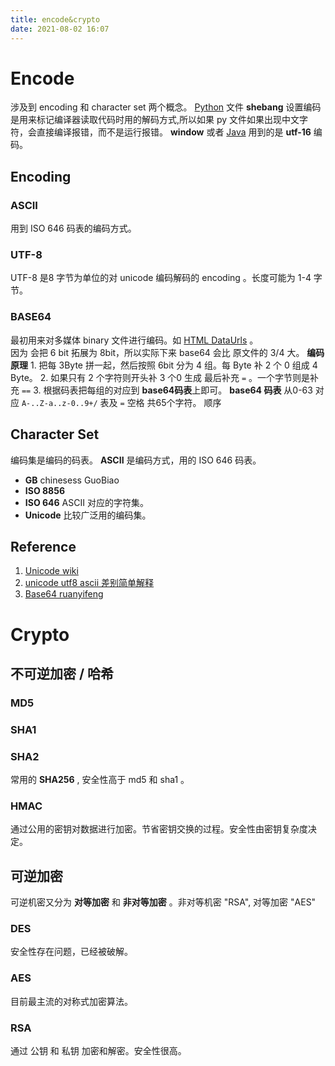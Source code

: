 ```yaml
---
title: encode&crypto
date: 2021-08-02 16:07
---
```

# Encode
涉及到 encoding 和 character set 两个概念。
[Python](zet-310121135923-71.md) 文件 **shebang** 设置编码是用来标记编译器读取代码时用的解码方式,所以如果 py 文件如果出现中文字符，会直接编译报错，而不是运行报错。
**window** 或者 [Java](zet-010221201057-75.md) 用到的是 **utf-16**  编码。
## Encoding

### ASCII
  用到 ISO 646 码表的编码方式。
### UTF-8
  UTF-8 是8 字节为单位的对 unicode 编码解码的 encoding 。长度可能为 1-4 字节。

### BASE64
  最初用来对多媒体 binary 文件进行编码。如 [HTML DataUrls](210802-1713.md) 。  
  因为 会把 6 bit 拓展为 8bit，所以实际下来 base64 会比 原文件的 3/4 大。
  **编码原理**
    1. 把每 3Byte 拼一起，然后按照 6bit 分为 4 组。每 Byte 补 2 个 0 组成 4 Byte。
    2. 如果只有 2 个字符则开头补 3 个0 生成 最后补充 `=` 。一个字节则是补充 `==`
    3. 根据码表把每组的对应到 **base64码表**上即可。
  **base64 码表**
    从0-63 对应 `A-..Z-a..z-0..9+/` 表及 `=` 空格 共65个字符。 顺序  
## Character Set
  编码集是编码的码表。 **ASCII** 是编码方式，用的 ISO 646 码表。
  * **GB** chinesess GuoBiao
  * **ISO 8856**
  * **ISO 646** ASCII 对应的字符集。
  * **Unicode** 比较广泛用的编码集。

## Reference
1. [Unicode wiki](https://en.wikipedia.org/wiki/Unicode)
2. [unicode utf8 ascii 差别简单解释](https://stackoverflow.com/questions/700187/unicode-utf-ascii-ansi-format-differences)
3. [Base64 ruanyifeng](https://www.ruanyifeng.com/blog/2008/06/base64.html)
	
# Crypto
## 不可逆加密 / 哈希
### MD5
### SHA1
### SHA2
  常用的 **SHA256** , 安全性高于 md5 和 sha1 。 
### HMAC
  通过公用的密钥对数据进行加密。节省密钥交换的过程。安全性由密钥复杂度决定。
## 可逆加密
  可逆机密又分为 **对等加密** 和 **非对等加密** 。非对等机密 "RSA", 对等加密 "AES"
### DES
  安全性存在问题，已经被破解。
### AES
  目前最主流的对称式加密算法。
### RSA
  通过 公钥 和 私钥 加密和解密。安全性很高。



